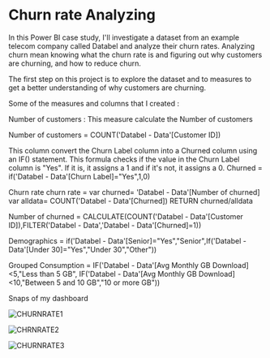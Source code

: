 
# Churn rate Analyzing

In this Power BI case study, I'll investigate a dataset from an example telecom company called Databel and analyze their churn rates.
Analyzing churn mean knowing what the churn rate is and figuring out why customers are churning, and how to reduce churn.

The first step on this project is to explore the  dataset and to measures to get a better understanding of why customers are churning.


Some of the measures and columns that I created : 

Number of customers  : This measure calculate the Number of customers

Number of customers = COUNT('Databel - Data'[Customer ID])


This column convert the Churn Label column into a Churned column using an IF() statement. This formula checks if the value in the Churn Label column is "Yes". If it is, it assigns a 1 and if it's not, it assigns a 0.
Churned = if('Databel - Data'[Churn Label]="Yes",1,0)

Churn rate 
churn rate = var churned= 'Databel - Data'[Number of churned]
var alldata= COUNT('Databel - Data'[Churned])
RETURN churned/alldata

Number of churned = CALCULATE(COUNT('Databel - Data'[Customer ID]),FILTER('Databel - Data','Databel - Data'[Churned]=1))

Demographics = if('Databel - Data'[Senior]="Yes","Senior",If('Databel - Data'[Under 30]="Yes","Under 30","Other"))


Grouped Consumption = IF('Databel - Data'[Avg Monthly GB Download]<5,"Less than 5 GB", IF('Databel - Data'[Avg Monthly GB Download]<10,"Between 5 and 10 GB","10 or more GB"))


Snaps of my dashboard

![CHURNRATE1](https://github.com/user-attachments/assets/00941008-bf48-42fd-9987-78f09c258f4c)

![CHRNRATE2](https://github.com/user-attachments/assets/033cfdfe-ab98-4320-872e-bfc97072f81d)

![CHURNRATE3](https://github.com/user-attachments/assets/90df46b4-5360-493f-97c9-c31939fdf797)
